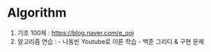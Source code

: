 # Algorithm

1. 기초 100제 : https://blog.naver.com/e_ooj
2. 알고리즘 연습 : - 나동빈 Youtube로 이론 학습
                  - 백준 그리디 & 구현 문제

